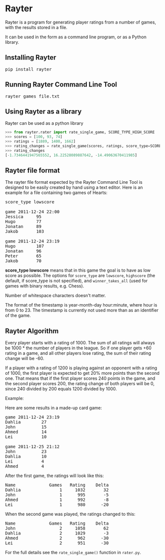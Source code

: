 # Rayter

Rayter is a program for generating player ratings from a number of games, 
with the results stored in a file. 

It can be used in the form as a command line program, or as a Python library.

## Installing Rayter

<pre>
pip install rayter
</pre>


## Running Rayter Command Line Tool

<pre>
rayter games_file.txt
</pre>


## Using Rayter as a library

Rayter can be used as a python library

```python
>>> from rayter.rater import rate_single_game, SCORE_TYPE_HIGH_SCORE
>>> scores = [100, 93, 74]
>>> ratings = [1889, 1400, 1662]
>>> rating_changes = rate_single_game(scores, ratings, score_type=SCORE_TYPE_HIGH_SCORE)
>>> rating_changes
[-1.7346441947565552, 16.22528089887642, -14.49063670411985]
```

## Rayter file format

The rayter file format expected by the Rayter Command Line Tool is designed 
to be easily created by hand using a text editor. Here is an example for a 
file containing two games of Hearts:

<pre>
score_type lowscore

game 2011-12-24 22:00
Jessica     95
Hugo        77
Jonatan     89
Jakob       103

game 2011-12-24 23:19
Hugo        107
Jonatan     96
Peter       65
Jakob       70
</pre>

**score_type lowscore** means that in this game the goal is to have as
low score as possible. The options for `score_type` are `lowscore`, 
`highscore` (the default, if score_type is not specified), and 
`winner_takes_all` (used for games with binary results, e.g. Chess).

Number of whitespace characters doesn't matter.

The format of the timestamp is year-month-day hour:minute, where hour
is from 0 to 23. The timestamp is currently not used more than as an
identifier of the game.

## Rayter Algorithm

Every player starts with a rating of 1000. The sum of all ratings will
always be 1000 * the number of players in the league. So if one player
gets +60 rating in a game, and all other players lose rating, the sum
of their rating change will be -60.

If a player with a rating of 1200 is playing against an opponent with
a rating of 1000, the first player is expected to get 20% more points
than the second one. That means that if the first player scores 240
points in the game, and the second player scores 200, the rating
change of both players will be 0, since 240 divided by 200 equals 1200
divided by 1000.

Example:

Here are some results in a made-up card game:

<pre>
game 2011-12-24 23:19
Dahlia        27
John          15
Ahmed         14
Lei           10

game 2011-12-25 21:12
John          23
Dahlia        10
Lei           4
Ahmed         4
</pre>

After the first game, the ratings will look like this:

<pre>
Name             Games   Rating    Delta
Dahlia               1     1032       32
John                 1      995       -5
Ahmed                1      992       -8
Lei                  1      980      -20
</pre>

When the second game was played, the ratings changed to this:

<pre>
Name             Games   Rating    Delta
John                 2     1058       62
Dahlia               2     1029       -3
Ahmed                2      962      -30
Lei                  2      951      -30
</pre>

For the full details see the `rate_single_game()` function in `rater.py`.
